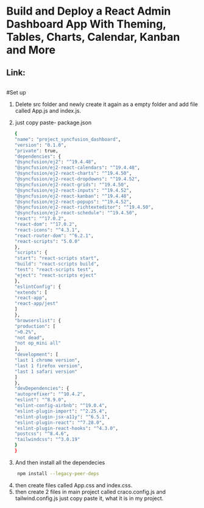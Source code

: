 # Build and Deploy a React Admin Dashboard App With Theming, Tables, Charts, Calendar, Kanban and More

## Link:

```sh

```

#Set up

1. Delete src folder and newly create it again as a empty folder and add file called App.js and index.js.

2. just copy paste- package.json

```sh
   {
   "name": "project_syncfusion_dashboard",
   "version": "0.1.0",
   "private": true,
   "dependencies": {
   "@syncfusion/ej2": "^19.4.48",
   "@syncfusion/ej2-react-calendars": "^19.4.48",
   "@syncfusion/ej2-react-charts": "^19.4.50",
   "@syncfusion/ej2-react-dropdowns": "^19.4.52",
   "@syncfusion/ej2-react-grids": "^19.4.50",
   "@syncfusion/ej2-react-inputs": "^19.4.52",
   "@syncfusion/ej2-react-kanban": "^19.4.48",
   "@syncfusion/ej2-react-popups": "^19.4.52",
   "@syncfusion/ej2-react-richtexteditor": "^19.4.50",
   "@syncfusion/ej2-react-schedule": "^19.4.50",
   "react": "^17.0.2",
   "react-dom": "^17.0.2",
   "react-icons": "^4.3.1",
   "react-router-dom": "^6.2.1",
   "react-scripts": "5.0.0"
   },
   "scripts": {
   "start": "react-scripts start",
   "build": "react-scripts build",
   "test": "react-scripts test",
   "eject": "react-scripts eject"
   },
   "eslintConfig": {
   "extends": [
   "react-app",
   "react-app/jest"
   ]
   },
   "browserslist": {
   "production": [
   ">0.2%",
   "not dead",
   "not op_mini all"
   ],
   "development": [
   "last 1 chrome version",
   "last 1 firefox version",
   "last 1 safari version"
   ]
   },
   "devDependencies": {
   "autoprefixer": "^10.4.2",
   "eslint": "^8.9.0",
   "eslint-config-airbnb": "^19.0.4",
   "eslint-plugin-import": "^2.25.4",
   "eslint-plugin-jsx-a11y": "^6.5.1",
   "eslint-plugin-react": "^7.28.0",
   "eslint-plugin-react-hooks": "^4.3.0",
   "postcss": "^8.4.6",
   "tailwindcss": "^3.0.19"
   }
   }
```

3. And then install all the dependecies

```sh
    npm install --legacy-peer-deps
```

4. then create files called App.css and index.css.
5. then create 2 files in main project called craco.config.js and tailwind.config.js just copy paste it, what it is in my project.
